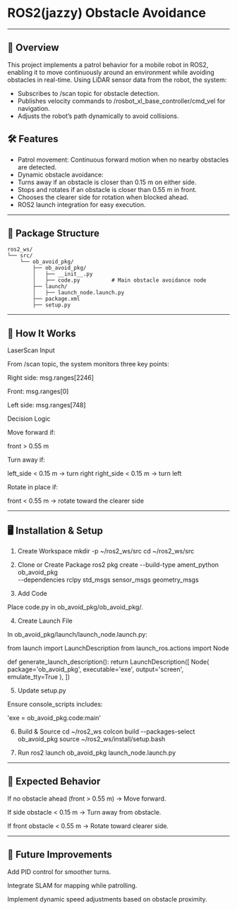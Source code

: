 # ROS2(jazzy) Obstacle Avoidance 

---

## 📌 Overview

This project implements a patrol behavior for a mobile robot in ROS2, enabling it to move continuously around an environment while avoiding obstacles in real-time.
Using LiDAR sensor data from the robot, the system:

- Subscribes to /scan topic for obstacle detection.
- Publishes velocity commands to /rosbot_xl_base_controller/cmd_vel for navigation.
- Adjusts the robot’s path dynamically to avoid collisions.


## 🛠 Features

- Patrol movement: Continuous forward motion when no nearby obstacles are detected.
- Dynamic obstacle avoidance:
- Turns away if an obstacle is closer than 0.15 m on either side.
- Stops and rotates if an obstacle is closer than 0.55 m in front.
- Chooses the clearer side for rotation when blocked ahead.
- ROS2 launch integration for easy execution.

---

## 📂 Package Structure

```text
ros2_ws/
└── src/
    └── ob_avoid_pkg/
        ├── ob_avoid_pkg/
        │   ├── __init__.py
        │   ├── code.py          # Main obstacle avoidance node
        ├── launch/
        │   ├── launch_node.launch.py
        ├── package.xml
        ├── setup.py
```

---

## 🚀 How It Works
LaserScan Input

From /scan topic, the system monitors three key points:

Right side: msg.ranges[2246]

Front: msg.ranges[0]

Left side: msg.ranges[748]

Decision Logic

Move forward if:

front > 0.55 m


Turn away if:

left_side < 0.15 m → turn right
right_side < 0.15 m → turn left


Rotate in place if:

front < 0.55 m → rotate toward the clearer side

---

## 🖥 Installation & Setup
1. Create Workspace
mkdir -p ~/ros2_ws/src
cd ~/ros2_ws/src

2. Clone or Create Package
ros2 pkg create --build-type ament_python ob_avoid_pkg \
  --dependencies rclpy std_msgs sensor_msgs geometry_msgs

3. Add Code

Place code.py in ob_avoid_pkg/ob_avoid_pkg/.

4. Create Launch File

In ob_avoid_pkg/launch/launch_node.launch.py:

from launch import LaunchDescription
from launch_ros.actions import Node

def generate_launch_description():
    return LaunchDescription([
        Node(
            package='ob_avoid_pkg',
            executable='exe',
            output='screen',
            emulate_tty=True
        ),
    ])

5. Update setup.py

Ensure console_scripts includes:

'exe = ob_avoid_pkg.code:main'

6. Build & Source
cd ~/ros2_ws
colcon build --packages-select ob_avoid_pkg
source ~/ros2_ws/install/setup.bash

7. Run
ros2 launch ob_avoid_pkg launch_node.launch.py

---

## 🎯 Expected Behavior

If no obstacle ahead (front > 0.55 m) → Move forward.

If side obstacle < 0.15 m → Turn away from obstacle.

If front obstacle < 0.55 m → Rotate toward clearer side.

---

## 🔮 Future Improvements

Add PID control for smoother turns.

Integrate SLAM for mapping while patrolling.

Implement dynamic speed adjustments based on obstacle proximity.
